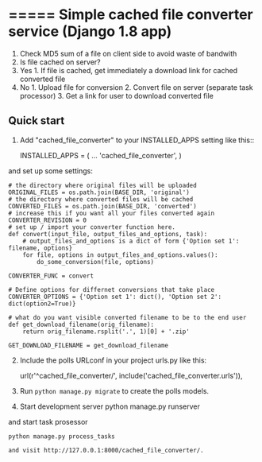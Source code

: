 =====
Simple cached file converter service (Django 1.8 app)
=====

1. Check MD5 sum of a file on client side to avoid waste of bandwith
2. Is file cached on server?
  1. Yes
    1. If file is cached, get immediately a download link for cached converted file
  2. No
    1. Upload file for conversion
    2. Convert file on server (separate task processor)
    3. Get a link for user to download converted file

Quick start
-----------

1. Add "cached_file_converter" to your INSTALLED_APPS setting like this::

    INSTALLED_APPS = (
        ...
        'cached_file_converter',
    )

and set up some settings:

    # the directory where original files will be uploaded
    ORIGINAL_FILES = os.path.join(BASE_DIR, 'original')
    # the directory where converted files will be cached
    CONVERTED_FILES = os.path.join(BASE_DIR, 'converted')
    # increase this if you want all your files converted again
    CONVERTER_REVISION = 0
    # set up / import your converter function here.
    def convert(input_file, output_files_and_options, task):
        # output_files_and_options is a dict of form {'Option set 1': filename, options}
        for file, options in output_files_and_options.values():
            do_some_conversion(file, options)

    CONVERTER_FUNC = convert

    # Define options for differnet conversions that take place
    CONVERTER_OPTIONS = {'Option set 1': dict(), 'Option set 2': dict(option2=True)}

    # what do you want visible converted filename to be to the end user
    def get_download_filename(orig_filename):
        return orig_filename.rsplit('.', 1)[0] + '.zip'

    GET_DOWNLOAD_FILENAME = get_download_filename

2. Include the polls URLconf in your project urls.py like this:

    url(r'^cached_file_converter/', include('cached_file_converter.urls')),

3. Run `python manage.py migrate` to create the polls models.

4. Start development server
    python manage.py runserver

and start task prosessor

    python manage.py process_tasks

    and visit http://127.0.0.1:8000/cached_file_converter/.

